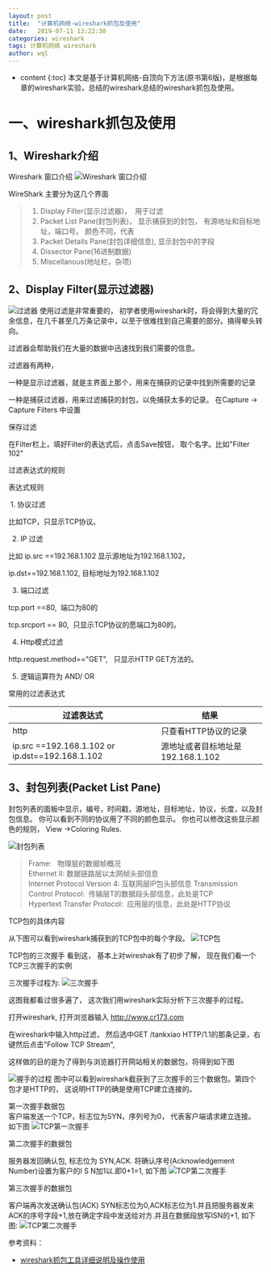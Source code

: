 ```yaml
---
layout: post
title:  "计算机网络-wireshark抓包及使用"
date:   2019-07-11 13:22:30
categories: wireshark
tags: 计算机网络 wireshark
author: wql
---
```


* content
{:toc}
本文是基于计算机网络-自顶向下方法(原书第6版)，是根据每章的wireshark实验，总结的wireshark总结的wireshark抓包及使用。



 

# 一、wireshark抓包及使用

## 1、Wireshark介绍
Wireshark 窗口介绍
![Wireshark 窗口介绍](/assets/cm_network/wireshark/1.Wireshark窗口介绍.png)

WireShark 主要分为这几个界面

>1. Display Filter(显示过滤器)，  用于过滤
>2. Packet List Pane(封包列表)， 显示捕获到的封包， 有源地址和目标地址，端口号。 颜色不同，代表
>3. Packet Details Pane(封包详细信息), 显示封包中的字段
>4. Dissector Pane(16进制数据)
>5. Miscellanous(地址栏，杂项)

## 2、Display Filter(显示过滤器)
![过滤器](/assets/cm_network/wireshark/2.Filter.png)
使用过滤是非常重要的， 初学者使用wireshark时，将会得到大量的冗余信息，在几千甚至几万条记录中，以至于很难找到自己需要的部分。搞得晕头转向。

过滤器会帮助我们在大量的数据中迅速找到我们需要的信息。

过滤器有两种，

一种是显示过滤器，就是主界面上那个，用来在捕获的记录中找到所需要的记录

一种是捕获过滤器，用来过滤捕获的封包，以免捕获太多的记录。 在Capture -> Capture Filters 中设置

保存过滤

在Filter栏上，填好Filter的表达式后，点击Save按钮， 取个名字。比如"Filter 102"

过滤表达式的规则

表达式规则

 1. 协议过滤

比如TCP，只显示TCP协议。

2. IP 过滤

比如 ip.src ==192.168.1.102 显示源地址为192.168.1.102，

ip.dst==192.168.1.102, 目标地址为192.168.1.102

3. 端口过滤

tcp.port ==80,  端口为80的

tcp.srcport == 80,  只显示TCP协议的愿端口为80的。

4. Http模式过滤

http.request.method=="GET",   只显示HTTP GET方法的。

5. 逻辑运算符为 AND/ OR

常用的过滤表达式            

| 过滤表达式 | 结果 | 
| ------ | ------ | 
| http | 只查看HTTP协议的记录 |  
| ip.src ==192.168.1.102 or ip.dst==192.168.1.102 | 源地址或者目标地址是192.168.1.102 | 
 
## 3、封包列表(Packet List Pane)
封包列表的面板中显示，编号，时间戳，源地址，目标地址，协议，长度，以及封包信息。 你可以看到不同的协议用了不同的颜色显示。
你也可以修改这些显示颜色的规则，  View ->Coloring Rules.

 ![封包列表](/assets/cm_network/wireshark/3.封包列表.png)
>Frame:   物理层的数据帧概况  
>Ethernet II: 数据链路层以太网帧头部信息   
>Internet Protocol Version 4: 互联网层IP包头部信息
>Transmission Control Protocol:  传输层T的数据段头部信息，此处是TCP    
>Hypertext Transfer Protocol:  应用层的信息，此处是HTTP协议     

TCP包的具体内容

 从下图可以看到wireshark捕获到的TCP包中的每个字段。
 ![TCP包](/assets/cm_network/wireshark/4.TCP包.png)
 
 TCP包的三次握手
 看到这， 基本上对wireshak有了初步了解， 现在我们看一个TCP三次握手的实例
 
  三次握手过程为:
  ![三次握手](/assets/cm_network/wireshark/5.TCP三次握手.png)
 
这图我都看过很多遍了， 这次我们用wireshark实际分析下三次握手的过程。

打开wireshark, 打开浏览器输入 http://www.cr173.com

在wireshark中输入http过滤， 然后选中GET /tankxiao HTTP/1.1的那条记录，右键然后点击"Follow TCP Stream",

这样做的目的是为了得到与浏览器打开网站相关的数据包，将得到如下图

 ![握手的过程](/assets/cm_network/wireshark/6.握手的过程.png)
 图中可以看到wireshark截获到了三次握手的三个数据包。第四个包才是HTTP的， 这说明HTTP的确是使用TCP建立连接的。
 
 第一次握手数据包   
 客户端发送一个TCP，标志位为SYN，序列号为0， 代表客户端请求建立连接。 如下图
 ![TCP第一次握手](/assets/cm_network/wireshark/7.TCP第一次握手.png)
 
 第二次握手的数据包
 
 服务器发回确认包, 标志位为 SYN,ACK. 将确认序号(Acknowledgement Number)设置为客户的I S N加1以.即0+1=1, 如下图
 ![TCP第二次握手](/assets/cm_network/wireshark/8.TCP第二次握手.png)
 
 第三次握手的数据包
 
 客户端再次发送确认包(ACK) SYN标志位为0,ACK标志位为1.并且把服务器发来ACK的序号字段+1,放在确定字段中发送给对方.并且在数据段放写ISN的+1, 如下图:
 ![TCP第二次握手](/assets/cm_network/wireshark/9.TCP第三次握手.png)
 
 
 参考资料：
 - [wireshark抓包工具详细说明及操作使用](https://blog.csdn.net/qq78069460/article/details/79153895) 













